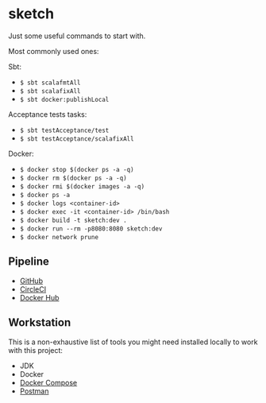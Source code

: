 # sketch

Just some useful commands to start with.

Most commonly used ones:

Sbt:
- `$ sbt scalafmtAll`
- `$ sbt scalafixAll`
- `$ sbt docker:publishLocal`

Acceptance tests tasks:
- `$ sbt testAcceptance/test`
- `$ sbt testAcceptance/scalafixAll`

Docker:
 - `$ docker stop $(docker ps -a -q)`
 - `$ docker rm $(docker ps -a -q)`
 - `$ docker rmi $(docker images -a -q)`
 - `$ docker ps -a`
 - `$ docker logs <container-id>`
 - `$ docker exec -it <container-id> /bin/bash`
 - `$ docker build -t sketch:dev .`
 - `$ docker run --rm -p8080:8080 sketch:dev`
 - `$ docker network prune`

## Pipeline
 - [GitHub](https://github.com/rafaelfiume/sketch)
 - [CircleCI](https://app.circleci.com/pipelines/github/rafaelfiume/sketch)
 - [Docker Hub](https://hub.docker.com/repository/docker/rafaelfiume/sketch/tags?page=1&ordering=last_updated)

## Workstation

This is a non-exhaustive list of tools you might need installed locally to work with this project:
- JDK
- Docker
- [Docker Compose](https://docs.docker.com/compose/)
- [Postman](https://www.postman.com/)
